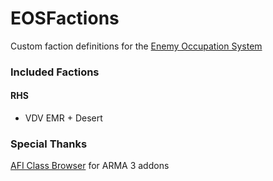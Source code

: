 # EOSFactions

Custom faction definitions for the [Enemy Occupation System](http://www.armaholic.com/page.php?id=20262)

### Included Factions

#### RHS
* VDV EMR + Desert

### Special Thanks
[AFI Class Browser](http://tikka.ws/class/index.php) for ARMA 3 addons
